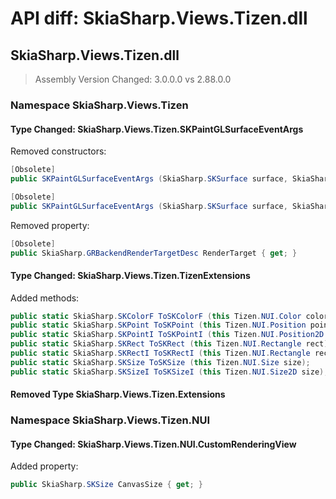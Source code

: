 # API diff: SkiaSharp.Views.Tizen.dll

## SkiaSharp.Views.Tizen.dll

> Assembly Version Changed: 3.0.0.0 vs 2.88.0.0

### Namespace SkiaSharp.Views.Tizen

#### Type Changed: SkiaSharp.Views.Tizen.SKPaintGLSurfaceEventArgs

Removed constructors:

```csharp
[Obsolete]
public SKPaintGLSurfaceEventArgs (SkiaSharp.SKSurface surface, SkiaSharp.GRBackendRenderTargetDesc renderTarget);

[Obsolete]
public SKPaintGLSurfaceEventArgs (SkiaSharp.SKSurface surface, SkiaSharp.GRBackendRenderTarget renderTarget, SkiaSharp.GRSurfaceOrigin origin, SkiaSharp.SKColorType colorType, SkiaSharp.GRGlFramebufferInfo glInfo);
```

Removed property:

```csharp
[Obsolete]
public SkiaSharp.GRBackendRenderTargetDesc RenderTarget { get; }
```


#### Type Changed: SkiaSharp.Views.Tizen.TizenExtensions

Added methods:

```csharp
public static SkiaSharp.SKColorF ToSKColorF (this Tizen.NUI.Color color);
public static SkiaSharp.SKPoint ToSKPoint (this Tizen.NUI.Position point);
public static SkiaSharp.SKPointI ToSKPointI (this Tizen.NUI.Position2D point);
public static SkiaSharp.SKRect ToSKRect (this Tizen.NUI.Rectangle rect);
public static SkiaSharp.SKRectI ToSKRectI (this Tizen.NUI.Rectangle rect);
public static SkiaSharp.SKSize ToSKSize (this Tizen.NUI.Size size);
public static SkiaSharp.SKSizeI ToSKSizeI (this Tizen.NUI.Size2D size);
```


#### Removed Type SkiaSharp.Views.Tizen.Extensions

### Namespace SkiaSharp.Views.Tizen.NUI

#### Type Changed: SkiaSharp.Views.Tizen.NUI.CustomRenderingView

Added property:

```csharp
public SkiaSharp.SKSize CanvasSize { get; }
```



